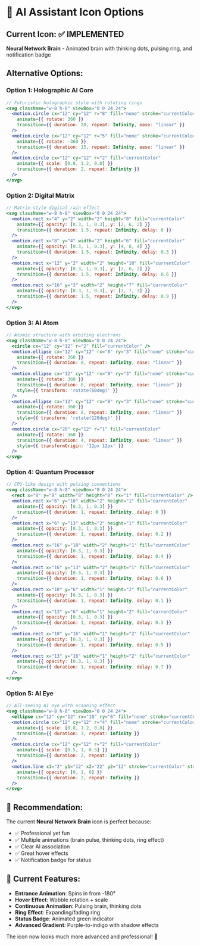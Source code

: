 # 🎨 AI Assistant Icon Options

## Current Icon: ✅ IMPLEMENTED
**Neural Network Brain** - Animated brain with thinking dots, pulsing ring, and notification badge

## Alternative Options:

### Option 1: Holographic AI Core
```jsx
// Futuristic holographic style with rotating rings
<svg className="w-8 h-8" viewBox="0 0 24 24">
  <motion.circle cx="12" cy="12" r="8" fill="none" stroke="currentColor" strokeWidth="0.5"
    animate={{ rotate: 360 }}
    transition={{ duration: 20, repeat: Infinity, ease: "linear" }}
  />
  <motion.circle cx="12" cy="12" r="5" fill="none" stroke="currentColor" strokeWidth="1"
    animate={{ rotate: -360 }}
    transition={{ duration: 15, repeat: Infinity, ease: "linear" }}
  />
  <motion.circle cx="12" cy="12" r="2" fill="currentColor"
    animate={{ scale: [0.8, 1.2, 0.8] }}
    transition={{ duration: 2, repeat: Infinity }}
  />
</svg>
```

### Option 2: Digital Matrix
```jsx
// Matrix-style digital rain effect
<svg className="w-8 h-8" viewBox="0 0 24 24">
  <motion.rect x="4" y="2" width="2" height="8" fill="currentColor"
    animate={{ opacity: [0.3, 1, 0.3], y: [2, 6, 2] }}
    transition={{ duration: 1.5, repeat: Infinity, delay: 0 }}
  />
  <motion.rect x="8" y="4" width="2" height="6" fill="currentColor"
    animate={{ opacity: [0.3, 1, 0.3], y: [4, 8, 4] }}
    transition={{ duration: 1.5, repeat: Infinity, delay: 0.3 }}
  />
  <motion.rect x="12" y="2" width="2" height="10" fill="currentColor"
    animate={{ opacity: [0.3, 1, 0.3], y: [2, 6, 2] }}
    transition={{ duration: 1.5, repeat: Infinity, delay: 0.6 }}
  />
  <motion.rect x="16" y="3" width="2" height="7" fill="currentColor"
    animate={{ opacity: [0.3, 1, 0.3], y: [3, 7, 3] }}
    transition={{ duration: 1.5, repeat: Infinity, delay: 0.9 }}
  />
</svg>
```

### Option 3: AI Atom
```jsx
// Atomic structure with orbiting electrons
<svg className="w-8 h-8" viewBox="0 0 24 24">
  <circle cx="12" cy="12" r="2" fill="currentColor" />
  <motion.ellipse cx="12" cy="12" rx="8" ry="3" fill="none" stroke="currentColor" strokeWidth="1"
    animate={{ rotate: 360 }}
    transition={{ duration: 8, repeat: Infinity, ease: "linear" }}
  />
  <motion.ellipse cx="12" cy="12" rx="8" ry="3" fill="none" stroke="currentColor" strokeWidth="1"
    animate={{ rotate: 360 }}
    transition={{ duration: 8, repeat: Infinity, ease: "linear" }}
    style={{ transform: 'rotate(60deg)' }}
  />
  <motion.ellipse cx="12" cy="12" rx="8" ry="3" fill="none" stroke="currentColor" strokeWidth="1"
    animate={{ rotate: 360 }}
    transition={{ duration: 8, repeat: Infinity, ease: "linear" }}
    style={{ transform: 'rotate(120deg)' }}
  />
  <motion.circle cx="20" cy="12" r="1" fill="currentColor"
    animate={{ rotate: 360 }}
    transition={{ duration: 4, repeat: Infinity, ease: "linear" }}
    style={{ transformOrigin: '12px 12px' }}
  />
</svg>
```

### Option 4: Quantum Processor
```jsx
// CPU-like design with pulsing connections
<svg className="w-8 h-8" viewBox="0 0 24 24">
  <rect x="8" y="8" width="8" height="8" rx="1" fill="currentColor" />
  <motion.rect x="6" y="10" width="2" height="1" fill="currentColor"
    animate={{ opacity: [0.3, 1, 0.3] }}
    transition={{ duration: 1, repeat: Infinity, delay: 0 }}
  />
  <motion.rect x="6" y="13" width="2" height="1" fill="currentColor"
    animate={{ opacity: [0.3, 1, 0.3] }}
    transition={{ duration: 1, repeat: Infinity, delay: 0.2 }}
  />
  <motion.rect x="16" y="10" width="2" height="1" fill="currentColor"
    animate={{ opacity: [0.3, 1, 0.3] }}
    transition={{ duration: 1, repeat: Infinity, delay: 0.4 }}
  />
  <motion.rect x="16" y="13" width="2" height="1" fill="currentColor"
    animate={{ opacity: [0.3, 1, 0.3] }}
    transition={{ duration: 1, repeat: Infinity, delay: 0.6 }}
  />
  <motion.rect x="10" y="6" width="1" height="2" fill="currentColor"
    animate={{ opacity: [0.3, 1, 0.3] }}
    transition={{ duration: 1, repeat: Infinity, delay: 0.1 }}
  />
  <motion.rect x="13" y="6" width="1" height="2" fill="currentColor"
    animate={{ opacity: [0.3, 1, 0.3] }}
    transition={{ duration: 1, repeat: Infinity, delay: 0.3 }}
  />
  <motion.rect x="10" y="16" width="1" height="2" fill="currentColor"
    animate={{ opacity: [0.3, 1, 0.3] }}
    transition={{ duration: 1, repeat: Infinity, delay: 0.5 }}
  />
  <motion.rect x="13" y="16" width="1" height="2" fill="currentColor"
    animate={{ opacity: [0.3, 1, 0.3] }}
    transition={{ duration: 1, repeat: Infinity, delay: 0.7 }}
  />
</svg>
```

### Option 5: AI Eye
```jsx
// All-seeing AI eye with scanning effect
<svg className="w-8 h-8" viewBox="0 0 24 24">
  <ellipse cx="12" cy="12" rx="10" ry="6" fill="none" stroke="currentColor" strokeWidth="1" />
  <motion.circle cx="12" cy="12" r="4" fill="none" stroke="currentColor" strokeWidth="1"
    animate={{ scale: [0.8, 1.2, 0.8] }}
    transition={{ duration: 3, repeat: Infinity }}
  />
  <motion.circle cx="12" cy="12" r="2" fill="currentColor"
    animate={{ scale: [0.5, 1, 0.5] }}
    transition={{ duration: 2, repeat: Infinity }}
  />
  <motion.line x1="2" y1="12" x2="22" y2="12" stroke="currentColor" strokeWidth="0.5"
    animate={{ opacity: [0, 1, 0] }}
    transition={{ duration: 2, repeat: Infinity }}
  />
</svg>
```

## 🎯 Recommendation:
The current **Neural Network Brain** icon is perfect because:
- ✅ Professional yet fun
- ✅ Multiple animations (brain pulse, thinking dots, ring effect)
- ✅ Clear AI association
- ✅ Great hover effects
- ✅ Notification badge for status

## 🔧 Current Features:
- **Entrance Animation**: Spins in from -180°
- **Hover Effect**: Wobble rotation + scale
- **Continuous Animation**: Pulsing brain, thinking dots
- **Ring Effect**: Expanding/fading ring
- **Status Badge**: Animated green indicator
- **Advanced Gradient**: Purple-to-indigo with shadow effects

The icon now looks much more advanced and professional! 🚀